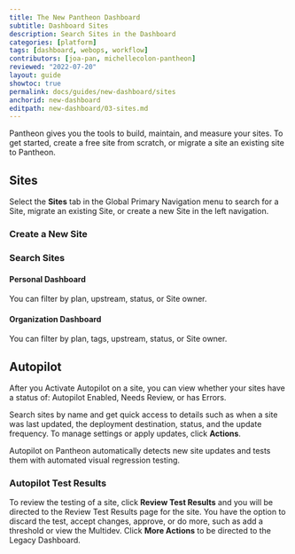 ```yaml
---
title: The New Pantheon Dashboard
subtitle: Dashboard Sites
description: Search Sites in the Dashboard
categories: [platform]
tags: [dashboard, webops, workflow]
contributors: [joa-pan, michellecolon-pantheon]
reviewed: "2022-07-20"
layout: guide
showtoc: true
permalink: docs/guides/new-dashboard/sites
anchorid: new-dashboard
editpath: new-dashboard/03-sites.md
---
```


Pantheon gives you the tools to build, maintain, and measure your sites. To get started, create a free site from scratch, or migrate a site an existing site to Pantheon.

## Sites

Select the **Sites** tab in the Global Primary Navigation menu to search for a Site, migrate an existing Site, or create a new Site in the left navigation. 

### Create a New Site

<Partial file="create-new-site-new-dash.md" />

### Search Sites

#### Personal Dashboard

You can filter by plan, upstream, status, or Site owner.

#### Organization Dashboard

You can filter by plan, tags, upstream, status, or Site owner.

## Autopilot

After you Activate Autopilot on a site, you can view whether your sites have a status of: Autopilot Enabled, Needs Review, or has Errors. 

Search sites by name and get quick access to details such as when a site was last updated, the deployment destination, status, and the update frequency. To manage settings or apply updates, click **Actions**. 

Autopilot on Pantheon automatically detects new site updates and tests them with automated visual regression testing. 

### Autopilot Test Results

To review the testing of a site, click **Review Test Results** and you will be directed to the Review Test Results page for the site. You have the option to discard the test, accept changes, approve, or do more, such as add a threshold or view the Multidev. Click **More Actions** to be directed to the Legacy Dashboard.